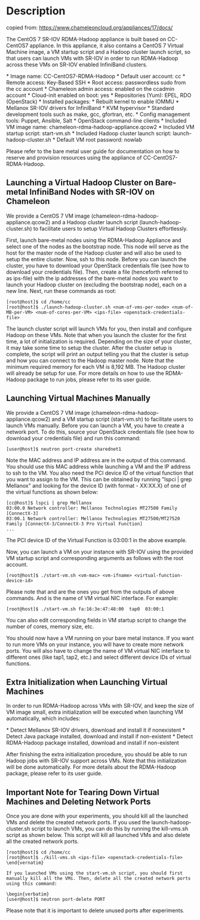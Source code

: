 Description
===========

 

copied from: <https://www.chameleoncloud.org/appliances/17/docs/>

The CentOS 7 SR-IOV RDMA-Hadoop appliance is built based on CC-CentOS7
appliance. In this appliance, it also contains a CentOS 7 Virtual
Machine image, a VM startup script and a Hadoop cluster launch script,
so that users can launch VMs with SR-IOV in order to run RDMA-Hadoop
across these VMs on SR-IOV enabled InfiniBand clusters.

\* Image name: CC-CentOS7-RDMA-Hadoop \* Default user account: cc \*
Remote access: Key-Based SSH \* Root access: passwordless sudo from the
cc account \* Chameleon admin access: enabled on the ccadmin account \*
Cloud-init enabled on boot: yes \* Repositories (Yum): EPEL, RDO
(OpenStack) \* Installed packages: \* Rebuilt kernel to enable IOMMU \*
Mellanox SR-IOV drivers for InfiniBand \* KVM hypervisor \* Standard
development tools such as make, gcc, gfortran, etc. \* Config management
tools: Puppet, Ansible, Salt \* OpenStack command-line clients \*
Included VM image name: chameleon-rdma-hadoop-appliance.qcow2 \*
Included VM startup script: start-vm.sh \* Included Hadoop cluster
launch script: launch-hadoop-cluster.sh \* Default VM root password:
nowlab

Please refer to the bare metal user guide for documentation on how to
reserve and provision resources using the appliance of
CC-CentOS7-RDMA-Hadoop.

Launching a Virtual Hadoop Cluster on Bare-metal InfiniBand Nodes with SR-IOV on Chameleon
------------------------------------------------------------------------------------------

We provide a CentOS 7 VM image (chameleon-rdma-hadoop-appliance.qcow2)
and a Hadoop cluster launch script (launch-hadoop-cluster.sh) to
facilitate users to setup Virtual Hadoop Clusters effortlessly.

First, launch bare-metal nodes using the RDMA-Hadoop Appliance and
select one of the nodes as the bootstrap node. This node will serve as
the host for the master node of the Hadoop cluster and will also be used
to setup the entire cluster. Now, ssh to this node. Before you can
launch the cluster, you have to download your OpenStack credentials file
(see how to download your credentials file). Then, create a file
(henceforth referred to as ips-file) with the ip addresses of the
bare-metal nodes you want to launch your Hadoop cluster on (excluding
the bootstrap node), each on a new line. Next, run these commands as
root:

    [root@host]$ cd /home/cc
    [root@host]$ ./launch-hadoop-cluster.sh <num-of-vms-per-node> <num-of-MB-per-VM> <num-of-cores-per-VM> <ips-file> <openstack-credentials-file>

The launch cluster script will launch VMs for you, then install and
configure Hadoop on these VMs. Note that when you launch the cluster for
the first time, a lot of initialization is required. Depending on the
size of your cluster, it may take some time to setup the cluster. After
the cluster setup is complete, the script will print an output telling
you that the cluster is setup and how you can connect to the Hadoop
master node. Note that the minimum required memory for each VM is 8,192
MB. The Hadoop cluster will already be setup for use. For more details
on how to use the RDMA-Hadoop package to run jobs, please refer to its
user guide.

Launching Virtual Machines Manually
-----------------------------------

We provide a CentOS 7 VM image (chameleon-rdma-hadoop-appliance.qcow2)
and a VM startup script (start-vm.sh) to facilitate users to launch VMs
manually. Before you can launch a VM, you have to create a network port.
To do this, source your OpenStack credentials file (see how to download
your credentials file) and run this command:

    [user@host]$ neutron port-create sharednet1

Note the MAC address and IP address are in the output of this command.
You should use this MAC address while launching a VM and the IP address
to ssh to the VM. You also need the PCI device ID of the virtual
function that you want to assign to the VM. This can be obtained by
running \"lspci \| grep Mellanox\" and looking for the device ID (with
format - XX:XX.X) of one of the virtual functions as shown below:

    [cc@host]$ lspci | grep Mellanox
    03:00.0 Network controller: Mellanox Technologies MT27500 Family [ConnectX-3]
    03:00.1 Network controller: Mellanox Technologies MT27500/MT27520 Family [ConnectX-3/ConnectX-3 Pro Virtual Function]
    ...

The PCI device ID of the Virtual Function is 03:00:1 in the above
example.

Now, you can launch a VM on your instance with SR-IOV using the provided
VM startup script and corresponding arguments as follows with the root
account.

    [root@host]$ ./start-vm.sh <vm-mac> <vm-ifname> <virtual-function-device-id>

Please note that and are the ones you get from the outputs of above
commands. And is the name of VM virtual NIC interface. For example:

    [root@host]$ ./start-vm.sh fa:16:3e:47:48:00  tap0  03:00:1

You can also edit corresponding fields in VM startup script to change
the number of cores, memory size, etc.

You should now have a VM running on your bare metal instance. If you
want to run more VMs on your instance, you will have to create more
network ports. You will also have to change the name of VM virtual NIC
interface to different ones (like tap1, tap2, etc.) and select different
device IDs of virtual functions.

Extra Initialization when Launching Virtual Machines
----------------------------------------------------

In order to run RDMA-Hadoop across VMs with SR-IOV, and keep the size of
VM image small, extra initialization will be executed when launching VM
automatically, which includes:

\* Detect Mellanox SR-IOV drivers, download and install it if
nonexistent \* Detect Java package installed, download and install if
non-existent \* Detect RDMA-Hadoop package installed, download and
install if non-existent

After finishing the extra initialization procedure, you should be able
to run Hadoop jobs with SR-IOV support across VMs. Note that this
initialization will be done automatically. For more details about the
RDMA-Hadoop package, please refer to its user guide.

Important Note for Tearing Down Virtual Machines and Deleting Network Ports
---------------------------------------------------------------------------

Once you are done with your experiments, you should kill all the
launched VMs and delete the created network ports. If you used the
launch-hadoop-cluster.sh script to launch VMs, you can do this by
running the kill-vms.sh script as shown below. This script will kill all
launched VMs and also delete all the created network ports.

    [root@host]$ cd /home/cc                                                                 
    [root@host]$ ./kill-vms.sh <ips-file> <openstack-credentials-file>
    \end{vernatim}

    If you launched VMs using the start-vm.sh script, you should first manually kill all the VMs. Then, delete all the created network ports using this command:

    \begin{verbatim}
    [user@host]$ neutron port-delete PORT

Please note that it is important to delete unused ports after
experiments.
